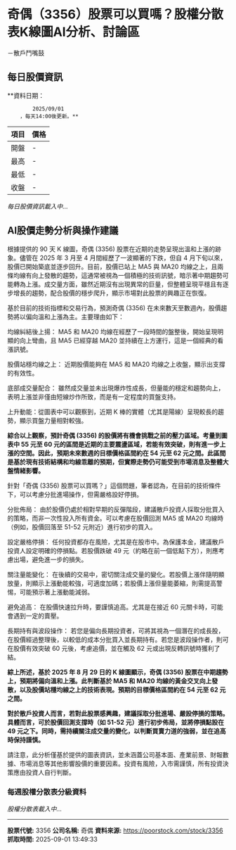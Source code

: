 # 奇偶（3356）股票可以買嗎？股權分散表K線圖AI分析、討論區
－散戶鬥嘴鼓

## 每日股價資訊

**資料日期：
        
            2025/09/01
        ，每天14:00後更新。**

| 項目 | 價格 |
|------|------|
| 開盤 | - |
| 最高 | - |
| 最低 | - |
| 收盤 | - |

*每日股價資訊載入中...*

## AI股價走勢分析與操作建議

根據提供的 90 天 K 線圖，奇偶 (3356) 股票在近期的走勢呈現出溫和上漲的跡象。儘管在 2025 年 3 月至 4 月間經歷了一波顯著的下跌，但自 4 月下旬以來，股價已開始築底並逐步回升。目前，股價已站上 MA5 與 MA20 均線之上，且兩條均線有向上發散的趨勢，這通常被視為一個積極的技術訊號，暗示著中期趨勢可能轉為上漲。成交量方面，雖然近期沒有出現異常的巨量，但整體呈現平穩且有逐步增長的趨勢，配合股價的穩步爬升，顯示市場對此股票的興趣正在恢復。

基於目前的技術指標和交易行為，預測奇偶 (3356) 在未來數天至數週內，股價趨勢將以偏向溫和上漲為主。主要理由如下：

均線糾結後上揚： MA5 和 MA20 均線在經歷了一段時間的盤整後，開始呈現明顯的向上彎曲，且 MA5 已經穿越 MA20 並持續在上方運行，這是一個經典的看漲訊號。

股價站穩均線之上： 近期股價能夠在 MA5 和 MA20 均線之上收盤，顯示出支撐的有效性。

底部成交量配合： 雖然成交量並未出現爆炸性成長，但量能的穩定和趨勢向上，表明上漲並非僅由短線炒作所致，而是有一定程度的買盤支持。

上升動能：從圖表中可以觀察到，近期 K 棒的實體（尤其是陽線）呈現較長的趨勢，顯示買盤力量相對較強。

**綜合以上觀察，預計奇偶 (3356) 的股價將有機會挑戰之前的壓力區域。考量到圖表中 55 元至 60 元的區間是近期的主要震盪區域，若能有效突破，則有進一步上漲的空間。因此，預期未來數週的目標價格區間約在 54 元至 62 元之間。此區間是基於現有技術結構和均線乖離的預期，但實際走勢仍可能受到市場消息及整體大盤情緒影響。**

針對「奇偶 (3356) 股票可以買嗎？」這個問題，筆者認為，在目前的技術條件下，可以考慮分批進場操作，但需嚴格設好停損。

分批佈局： 由於股價仍處於相對早期的反彈階段，建議散戶投資人採取分批買入的策略，而非一次性投入所有資金。可以考慮在股價回測 MA5 或 MA20 均線時（例如，股價回落至 51-52 元附近）進行初步的買入。

設定嚴格停損： 任何投資都存在風險，尤其是在股市中。為保護本金，建議散戶投資人設定明確的停損點。若股價跌破 49 元（約略在前一個低點下方），則應考慮出場，避免進一步的損失。

關注量能變化： 在後續的交易中，密切關注成交量的變化。若股價上漲伴隨明顯放量，則顯示上漲動能較強，可適度加碼；若股價上漲但量能萎縮，則需提高警惕，可能預示著上漲動能減弱。

避免追高： 在股價快速拉升時，要謹慎追高。尤其是在接近 60 元關卡時，可能會遇到一定的賣壓。

長期持有與波段操作： 若您是偏向長期投資者，可將其視為一個潛在的成長股，在股價經過整理後，以較低的成本分批買入並長期持有。若您是波段操作者，則可在股價有效突破 60 元後，考慮追價，並在觸及 62 元或出現反轉訊號時獲利了結。

**綜上所述，基於 2025 年 8 月 29 日的 K 線圖顯示，奇偶 (3356) 股票在中期趨勢上，預期將偏向溫和上漲。此判斷基於 MA5 和 MA20 均線的黃金交叉向上發散，以及股價站穩均線之上的技術表現。預期的目標價格區間約在 54 元至 62 元之間。**

**對於散戶投資人而言，若對此股票感興趣，建議採取分批進場、嚴設停損的策略。具體而言，可於股價回測支撐時（如 51-52 元）進行初步佈局，並將停損點設在 49 元之下。同時，需持續關注成交量的變化，以判斷買賣力道的強弱，並在追高時保持謹慎。**

請注意，此分析僅基於提供的圖表資訊，並未涵蓋公司基本面、產業前景、財報數據、市場消息等其他影響股價的重要因素。投資有風險，入市需謹慎，所有投資決策應由投資人自行判斷。

### 每週股權分散表分級資料

*股權分散表載入中...*

---

**股票代號:** 3356
**公司名稱:** 奇偶
**資料來源:** https://poorstock.com/stock/3356
**抓取時間:** 2025-09-01 13:49:33